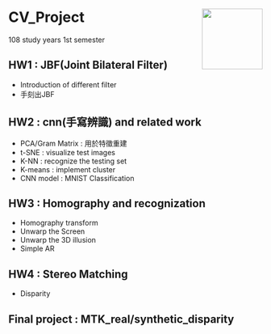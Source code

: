 # CV_Project <img src="man/figures/logo.svg" align="right" alt="" width="120" />
108 study years 1st semester


## HW1 : JBF(Joint Bilateral Filter)
  
  - Introduction of different filter
  - 手刻出JBF
  
## HW2 : cnn(手寫辨識) and related work

  - PCA/Gram Matrix : 用於特徵重建
  - t-SNE : visualize test images
  - K-NN : recognize the testing set
  - K-means : implement cluster
  - CNN model : MNIST Classification
  
## HW3 : Homography and recognization 

  - Homography transform
  - Unwarp the Screen
  - Unwarp the 3D illusion
  - Simple AR

## HW4 : Stereo Matching

  - Disparity

## Final project : MTK_real/synthetic_disparity
